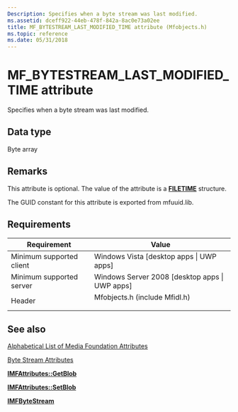 ```yaml
---
Description: Specifies when a byte stream was last modified.
ms.assetid: dceff922-44eb-478f-842a-8ac0e73a02ee
title: MF_BYTESTREAM_LAST_MODIFIED_TIME attribute (Mfobjects.h)
ms.topic: reference
ms.date: 05/31/2018
---
```


# MF\_BYTESTREAM\_LAST\_MODIFIED\_TIME attribute

Specifies when a byte stream was last modified.

## Data type

Byte array

## Remarks

This attribute is optional. The value of the attribute is a [**FILETIME**](/windows/win32/api/minwinbase/ns-minwinbase-filetime) structure.

The GUID constant for this attribute is exported from mfuuid.lib.

## Requirements



| Requirement | Value |
|-------------------------------------|----------------------------------------------------------------------------------------------------------|
| Minimum supported client<br/> | Windows Vista \[desktop apps \| UWP apps\]<br/>                                                    |
| Minimum supported server<br/> | Windows Server 2008 \[desktop apps \| UWP apps\]<br/>                                              |
| Header<br/>                   | <dl> <dt>Mfobjects.h (include Mfidl.h)</dt> </dl> |



## See also

<dl> <dt>

[Alphabetical List of Media Foundation Attributes](alphabetical-list-of-media-foundation-attributes.md)
</dt> <dt>

[Byte Stream Attributes](byte-stream-attributes.md)
</dt> <dt>

[**IMFAttributes::GetBlob**](/windows/desktop/api/mfobjects/nf-mfobjects-imfattributes-getblob)
</dt> <dt>

[**IMFAttributes::SetBlob**](/windows/desktop/api/mfobjects/nf-mfobjects-imfattributes-setblob)
</dt> <dt>

[**IMFByteStream**](/windows/desktop/api/mfobjects/nn-mfobjects-imfbytestream)
</dt> </dl>

 

 
